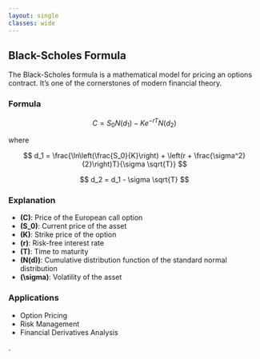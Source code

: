 ```yaml
---
layout: single
classes: wide
---
```


## Black-Scholes Formula

The Black-Scholes formula is a mathematical model for pricing an options contract. It’s one of the cornerstones of modern financial theory.

### Formula

$$
C = S_0 N(d_1) - K e^{-rT} N(d_2)
$$

where

$$
d_1 = \frac{\ln\left(\frac{S_0}{K}\right) + \left(r + \frac{\sigma^2}{2}\right)T}{\sigma \sqrt{T}}
$$

$$
d_2 = d_1 - \sigma \sqrt{T}
$$

### Explanation

- **\(C\)**: Price of the European call option
- **\(S_0\)**: Current price of the asset
- **\(K\)**: Strike price of the option
- **\(r\)**: Risk-free interest rate
- **\(T\)**: Time to maturity
- **\(N(d)\)**: Cumulative distribution function of the standard normal distribution
- **\(\sigma\)**: Volatility of the asset

### Applications

- Option Pricing
- Risk Management
- Financial Derivatives Analysis

.
